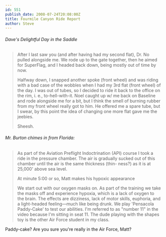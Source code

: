 ```yaml
---
id: 551
publish_date: 2008-07-24T20:08:00Z
title: Fourmile Canyon Ride Report
author: Steve
---
```

###### Dave's Delightful Day in the Saddle

> After I last saw you (and after having had my second flat), Dr. No pulled alongside me. We rode up to the gate together, then he aimed for SuperFlag, and I headed back down, being mostly out of time by now.
> 
> Halfway down, I snapped another spoke (front wheel) and was riding with a bad case of the wobbles when I had my 3rd flat (front wheel) of the day. I was out of tubes, so I decided to ride it back to the office on the rim, i. e., to-hell-with-it. Noel caught up w/ me back on Baseline and rode alongside me for a bit, but I think the smell of burning rubber from my front wheel really got to him. He offered me a spare tube, but I swear, by this point the idea of changing one more flat gave me the jeebies.
> 
> Sheesh.

###### Mr. Burton chimes in from Florida:

> As part of the Aviation Preflight Indoctrination (API) course I took a ride in the pressure chamber. The air is gradually sucked out of this chamber until the air is the same thickness (thin- ness?) as it is at 25,000' above sea level.
> 
>   
> At minute 5:00 or so, Matt makes his hypoxic appearance
> 
> We start out with our oxygen masks on. As part of the training we take the masks off and experience hypoxia, which is a lack of oxygen to the brain. The effects are dizziness, lack of motor skills, euphoria, and a light-headed feeling—much like being drunk. We play 'Pensacola Paddy-Cake' to test our abilities. I'm referred to as "number 11" in the video because I'm sitting in seat 11. The dude playing with the shapes toy is the other Air Force student in my class.

Paddy-cake? Are you sure you're really in the Air Force, Matt?